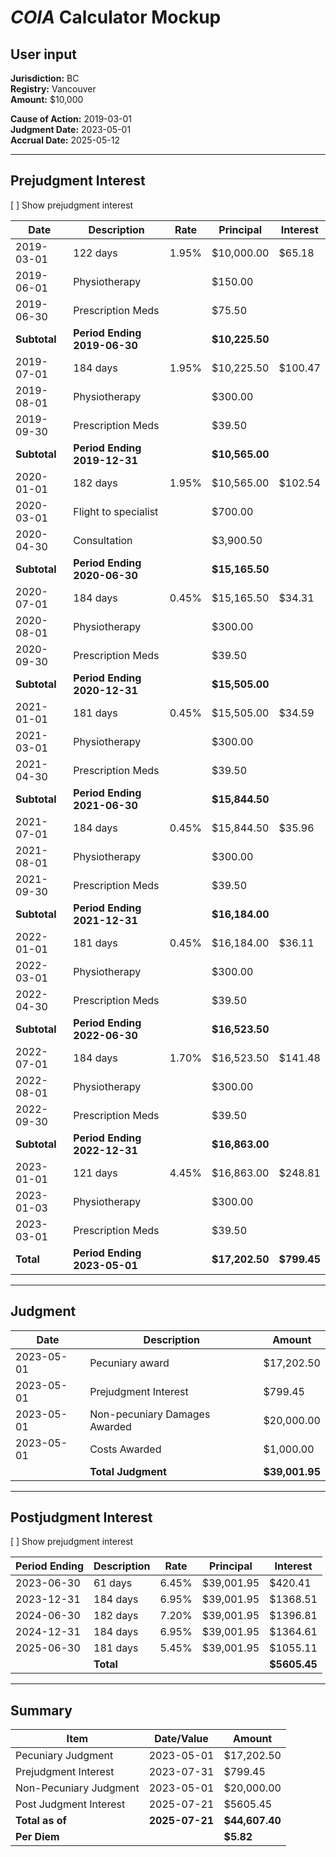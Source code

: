 # _COIA_ Calculator Mockup

## User input

**Jurisdiction:** BC  
**Registry:** Vancouver  
**Amount:** $10,000

**Cause of Action:** 2019-03-01  
**Judgment Date:** 2023-05-01  
**Accrual Date:** 2025-05-12

---

## Prejudgment Interest

\[ \] Show prejudgment interest

| Date | Description | Rate | Principal | Interest |
| --- | --- | --- | --- | --- |
| 2019-03-01 | 122 days | 1.95% | $10,000.00 | $65.18 |
| 2019-06-01 | Physiotherapy |   | $150.00 |   |
| 2019-06-30 | Prescription Meds |   | $75.50 |   |
| **Subtotal** | **Period Ending 2019-06-30** |   | **$10,225.50** |   |
| 2019-07-01 | 184 days | 1.95% | $10,225.50 | $100.47 |
| 2019-08-01 | Physiotherapy |   | $300.00 |   |
| 2019-09-30 | Prescription Meds |   | $39.50 |   |
| **Subtotal** | **Period Ending 2019-12-31** |   | **$10,565.00** |   |
| 2020-01-01 | 182 days | 1.95% | $10,565.00 | $102.54 |
| 2020-03-01 | Flight to specialist |   | $700.00 |   |
| 2020-04-30 | Consultation |   | $3,900.50 |   |
| **Subtotal** | **Period Ending 2020-06-30** |   | **$15,165.50** |   |
| 2020-07-01 | 184 days | 0.45% | $15,165.50 | $34.31 |
| 2020-08-01 | Physiotherapy |   | $300.00 |   |
| 2020-09-30 | Prescription Meds |   | $39.50 |   |
| **Subtotal** | **Period Ending 2020-12-31** |   | **$15,505.00** |   |
| 2021-01-01 | 181 days | 0.45% | $15,505.00 | $34.59 |
| 2021-03-01 | Physiotherapy |   | $300.00 |   |
| 2021-04-30 | Prescription Meds |   | $39.50 |   |
| **Subtotal** | **Period Ending 2021-06-30** |   | **$15,844.50** |   |
| 2021-07-01 | 184 days | 0.45% | $15,844.50 | $35.96 |
| 2021-08-01 | Physiotherapy |   | $300.00 |   |
| 2021-09-30 | Prescription Meds |   | $39.50 |   |
| **Subtotal** | **Period Ending 2021-12-31** |   | **$16,184.00** |   |
| 2022-01-01 | 181 days | 0.45% | $16,184.00 | $36.11 |
| 2022-03-01 | Physiotherapy |   | $300.00 |   |
| 2022-04-30 | Prescription Meds |   | $39.50 |   |
| **Subtotal** | **Period Ending 2022-06-30** |   | **$16,523.50** |   |
| 2022-07-01 | 184 days | 1.70% | $16,523.50 | $141.48 |
| 2022-08-01 | Physiotherapy |   | $300.00 |   |
| 2022-09-30 | Prescription Meds |   | $39.50 |   |
| **Subtotal** | **Period Ending 2022-12-31** |   | **$16,863.00** |   |
| 2023-01-01 | 121 days | 4.45% | $16,863.00 | $248.81 |
| 2023-01-03 | Physiotherapy |   | $300.00 |   |
| 2023-03-01 | Prescription Meds |   | $39.50 |   |
| **Total** | **Period Ending 2023-05-01** |   | **$17,202.50** | **$799.45** |

---

## Judgment

| Date | Description | Amount |
| --- | --- | --- |
| 2023-05-01 | Pecuniary award | $17,202.50 |
| 2023-05-01 | Prejudgment Interest | $799.45 |
| 2023-05-01 | Non-pecuniary Damages Awarded | $20,000.00 |
| 2023-05-01 | Costs Awarded | $1,000.00 |
|   | **Total Judgment** | **$39,001.95** |

---

## Postjudgment Interest

\[ \] Show prejudgment interest

| Period Ending | Description | Rate | Principal | Interest |
| --- | --- | --- | --- | --- |
| 2023-06-30 | 61 days | 6.45% | $39,001.95 | $420.41 |
| 2023-12-31 | 184 days | 6.95% | $39,001.95 | $1368.51 |
| 2024-06-30 | 182 days | 7.20% | $39,001.95 | $1396.81 |
| 2024-12-31 | 184 days | 6.95% | $39,001.95 | $1364.61 |
| 2025-06-30 | 181 days | 5.45% | $39,001.95 | $1055.11 |
|   | **Total** |   |   | **$5605.45** |

---

## Summary

| Item | Date/Value | Amount |
| --- | --- | --- |
| Pecuniary Judgment | 2023-05-01 | $17,202.50 |
| Prejudgment Interest | 2023-07-31 | $799.45 |
| Non-Pecuniary Judgment | 2023-05-01 | $20,000.00 |
| Post Judgment Interest | 2025-07-21 | $5605.45 |
| **Total as of** | **2025-07-21** | **$44,607.40** |
| **Per Diem** |   | **$5.82** |